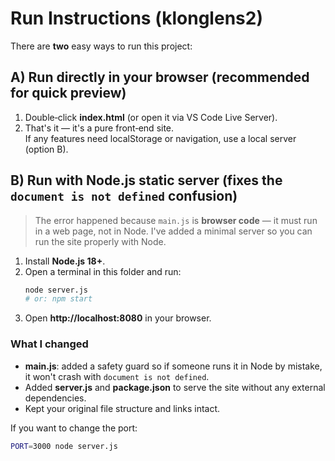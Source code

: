 
# Run Instructions (klonglens2)

There are **two** easy ways to run this project:

## A) Run directly in your browser (recommended for quick preview)
1. Double‑click **index.html** (or open it via VS Code Live Server).
2. That's it — it's a pure front‑end site.  
   If any features need localStorage or navigation, use a local server (option B).

## B) Run with Node.js static server (fixes the `document is not defined` confusion)
> The error happened because `main.js` is **browser code** — it must run in a web page, not in Node.
> I've added a minimal server so you can run the site properly with Node.

1. Install **Node.js 18+**.
2. Open a terminal in this folder and run:
   ```bash
   node server.js
   # or: npm start
   ```
3. Open **http://localhost:8080** in your browser.

### What I changed
- **main.js**: added a safety guard so if someone runs it in Node by mistake, it won't crash with `document is not defined`.
- Added **server.js** and **package.json** to serve the site without any external dependencies.
- Kept your original file structure and links intact.

If you want to change the port:
```bash
PORT=3000 node server.js
```
